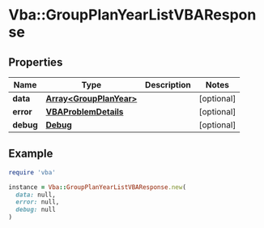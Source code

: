 # Vba::GroupPlanYearListVBAResponse

## Properties

| Name | Type | Description | Notes |
| ---- | ---- | ----------- | ----- |
| **data** | [**Array&lt;GroupPlanYear&gt;**](GroupPlanYear.md) |  | [optional] |
| **error** | [**VBAProblemDetails**](VBAProblemDetails.md) |  | [optional] |
| **debug** | [**Debug**](Debug.md) |  | [optional] |

## Example

```ruby
require 'vba'

instance = Vba::GroupPlanYearListVBAResponse.new(
  data: null,
  error: null,
  debug: null
)
```

